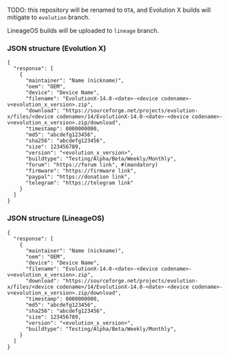   TODO: this repository will be renamed to `OTA`, and Evolution X builds will mitigate to `evolution` branch. 
  
  LineageOS builds will be uploaded to `lineage` branch.

### JSON structure (Evolution X) ###
```
{
  "response": [
    {
      "maintainer": "Name (nickname)",
      "oem": "OEM",
      "device": "Device Name",
      "filename": "EvolutionX-14.0-<date>-<device codename>-v<evolution_x_version>.zip",
      "download": "https://sourceforge.net/projects/evolution-x/files/<device codename>/14/EvolutionX-14.0-<date>-<device codename>-v<evolution_x_version>.zip/download",
      "timestamp": 0000000000,
      "md5": "abcdefg123456",
      "sha256": "abcdefg123456",
      "size": 123456789,
      "version": "<evolution_x_version>",
      "buildtype": "Testing/Alpha/Beta/Weekly/Monthly",
      "forum": "https://forum link", #(mandatory)
      "firmware": "https://firmware link",
      "paypal": "https://donation link",
      "telegram": "https://telegram link"
    }
  ]
}
```
### JSON structure (LineageOS) ###
```
{
  "response": [
    {
      "maintainer": "Name (nickname)",
      "oem": "OEM",
      "device": "Device Name",
      "filename": "EvolutionX-14.0-<date>-<device codename>-v<evolution_x_version>.zip",
      "download": "https://sourceforge.net/projects/evolution-x/files/<device codename>/14/EvolutionX-14.0-<date>-<device codename>-v<evolution_x_version>.zip/download",
      "timestamp": 0000000000,
      "md5": "abcdefg123456",
      "sha256": "abcdefg123456",
      "size": 123456789,
      "version": "<evolution_x_version>",
      "buildtype": "Testing/Alpha/Beta/Weekly/Monthly",
    }
  ]
}
```
